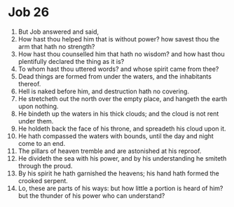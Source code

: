 ﻿# Job 26
1. But Job answered and said, 
2. How hast thou helped him that is without power? how savest thou the arm that hath no strength? 
3. How hast thou counselled him that hath no wisdom? and how hast thou plentifully declared the thing as it is? 
4. To whom hast thou uttered words? and whose spirit came from thee? 
5. Dead things are formed from under the waters, and the inhabitants thereof. 
6. Hell is naked before him, and destruction hath no covering. 
7. He stretcheth out the north over the empty place, and hangeth the earth upon nothing. 
8. He bindeth up the waters in his thick clouds; and the cloud is not rent under them. 
9. He holdeth back the face of his throne, and spreadeth his cloud upon it. 
10. He hath compassed the waters with bounds, until the day and night come to an end. 
11. The pillars of heaven tremble and are astonished at his reproof. 
12. He divideth the sea with his power, and by his understanding he smiteth through the proud. 
13. By his spirit he hath garnished the heavens; his hand hath formed the crooked serpent. 
14. Lo, these are parts of his ways: but how little a portion is heard of him? but the thunder of his power who can understand? 
